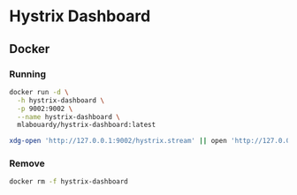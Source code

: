 # Hystrix Dashboard

## Docker

### Running

```sh
docker run -d \
  -h hystrix-dashboard \
  -p 9002:9002 \
  --name hystrix-dashboard \
  mlabouardy/hystrix-dashboard:latest
```

```sh
xdg-open 'http://127.0.0.1:9002/hystrix.stream' || open 'http://127.0.0.1:9002/hystrix.stream' || echo -e '[INFO]\thttp://127.0.0.1:9002/hystrix.stream'
```

### Remove

```sh
docker rm -f hystrix-dashboard
```
